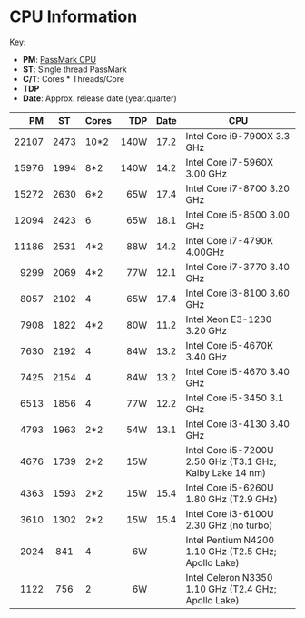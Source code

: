 CPU Information
===============

Key:
* __PM__: [PassMark CPU]
* __ST__: Single thread PassMark
* __C/T__: Cores * Threads/Core
* __TDP__
* __Date__: Approx. release date (year.quarter)

|    PM |    ST | Cores |  TDP | Date | CPU
|------:|:-----:|:------|-----:|------|---------------------------------
| 22107 |  2473 |  10*2 | 140W | 17.2 | Intel Core i9-7900X  3.3 GHz
| 15976 |  1994 |   8*2 | 140W | 14.2 | Intel Core i7-5960X  3.00 GHz
| 15272 |  2630 |   6*2 |  65W | 17.4 | Intel Core i7-8700   3.20 GHz
| 12094 |  2423 |   6   |  65W | 18.1 | Intel Core i5-8500   3.00 GHz
| 11186 |  2531 |   4*2 |  88W | 14.2 | Intel Core i7-4790K  4.00GHz
|  9299 |  2069 |   4*2 |  77W | 12.1 | Intel Core i7-3770   3.40 GHz
|  8057 |  2102 |   4   |  65W | 17.4 | Intel Core i3-8100   3.60 GHz
|  7908 |  1822 |   4*2 |  80W | 11.2 | Intel Xeon E3-1230   3.20 GHz
|  7630 |  2192 |   4   |  84W | 13.2 | Intel Core i5-4670K  3.40 GHz
|  7425 |  2154 |   4   |  84W | 13.2 | Intel Core i5-4670   3.40 GHz
|  6513 |  1856 |   4   |  77W | 12.2 | Intel Core i5-3450   3.1 GHz
|  4793 |  1963 |   2*2 |  54W | 13.1 | Intel Core i3-4130   3.40 GHz
|  4676 |  1739 |   2*2 |  15W |      | Intel Core i5-7200U  2.50 GHz (T3.1 GHz; Kalby Lake 14 nm)
|  4363 |  1593 |   2*2 |  15W | 15.4 | Intel Core i5-6260U  1.80 GHz (T2.9 GHz)
|  3610 |  1302 |   2*2 |  15W | 15.4 | Intel Core i3-6100U  2.30 GHz (no turbo)
|  2024 |   841 |   4   |   6W |      | Intel Pentium N4200  1.10 GHz (T2.5 GHz; Apollo Lake)
|  1122 |   756 |   2   |   6W |      | Intel Celeron N3350  1.10 GHz (T2.4 GHz; Apollo Lake)



[PassMark CPU]: https://www.cpubenchmark.net/cpu_list.php
